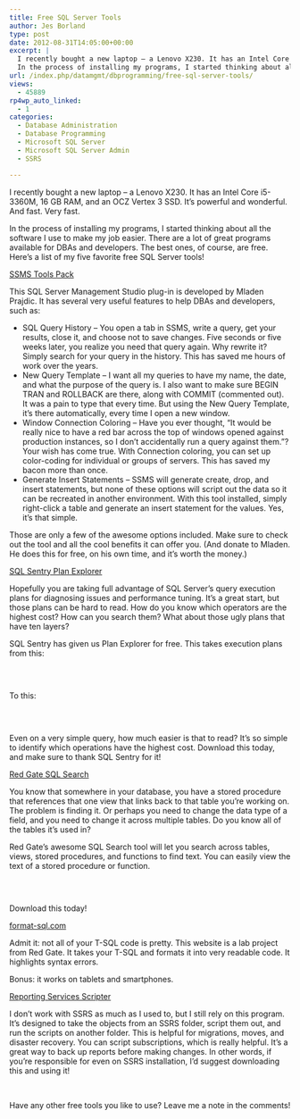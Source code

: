 ```yaml
---
title: Free SQL Server Tools
author: Jes Borland
type: post
date: 2012-08-31T14:05:00+00:00
excerpt: |
  I recently bought a new laptop – a Lenovo X230. It has an Intel Core i5-3360M, 16 GB RAM, and an OCZ Vertex 3 SSD. It’s powerful and wonderful. And fast. Very fast.
  In the process of installing my programs, I started thinking about all the software I u&hellip;
url: /index.php/datamgmt/dbprogramming/free-sql-server-tools/
views:
  - 45889
rp4wp_auto_linked:
  - 1
categories:
  - Database Administration
  - Database Programming
  - Microsoft SQL Server
  - Microsoft SQL Server Admin
  - SSRS

---
```

I recently bought a new laptop – a Lenovo X230. It has an Intel Core i5-3360M, 16 GB RAM, and an OCZ Vertex 3 SSD. It’s powerful and wonderful. And fast. Very fast.

In the process of installing my programs, I started thinking about all the software I use to make my job easier. There are a lot of great programs available for DBAs and developers. The best ones, of course, are free. Here’s a list of my five favorite free SQL Server tools!

[SSMS Tools Pack][1]

This SQL Server Management Studio plug-in is developed by Mladen Prajdic. It has several very useful features to help DBAs and developers, such as:

  * SQL Query History – You open a tab in SSMS, write a query, get your results, close it, and choose not to save changes. Five seconds or five weeks later, you realize you need that query again. Why rewrite it? Simply search for your query in the history. This has saved me hours of work over the years. 
  * New Query Template – I want all my queries to have my name, the date, and what the purpose of the query is. I also want to make sure BEGIN TRAN and ROLLBACK are there, along with COMMIT (commented out). It was a pain to type that every time. But using the New Query Template, it’s there automatically, every time I open a new window. 
  * Window Connection Coloring – Have you ever thought, “It would be really nice to have a red bar across the top of windows opened against production instances, so I don’t accidentally run a query against them.”? Your wish has come true. With Connection coloring, you can set up color-coding for individual or groups of servers. This has saved my bacon more than once. 
  * Generate Insert Statements – SSMS will generate create, drop, and insert statements, but none of these options will script out the data so it can be recreated in another environment. With this tool installed, simply right-click a table and generate an insert statement for the values. Yes, it’s that simple. 

Those are only a few of the awesome options included. Make sure to check out the tool and all the cool benefits it can offer you. (And donate to Mladen. He does this for free, on his own time, and it’s worth the money.)

[SQL Sentry Plan Explorer][2]

Hopefully you are taking full advantage of SQL Server’s query execution plans for diagnosing issues and performance tuning. It’s a great start, but those plans can be hard to read. How do you know which operators are the highest cost? How can you search them? What about those ugly plans that have ten layers?

SQL Sentry has given us Plan Explorer for free. This takes execution plans from this:

 

<p style="text-align: center;">
  <img src="/wp-content/uploads/users/grrlgeek/query plan ssms.JPG?mtime=1346429007" alt="" />
</p>

To this:

 

<p style="text-align: center;">
  <img src="/wp-content/uploads/users/grrlgeek/query plan plan explorer.JPG?mtime=1346429007" alt="" />
</p>

Even on a very simple query, how much easier is that to read? It’s so simple to identify which operations have the highest cost. Download this today, and make sure to thank SQL Sentry for it!

[Red Gate SQL Search][3]

You know that somewhere in your database, you have a stored procedure that references that one view that links back to that table you’re working on. The problem is finding it. Or perhaps you need to change the data type of a field, and you need to change it across multiple tables. Do you know all of the tables it’s used in?

Red Gate’s awesome SQL Search tool will let you search across tables, views, stored procedures, and functions to find text. You can easily view the text of a stored procedure or function.

 

<p style="text-align: center;">
  <img src="/wp-content/uploads/users/grrlgeek/sql prompt.JPG?mtime=1346429007" alt="" />
</p>

Download this today!

[format-sql.com][4]

Admit it: not all of your T-SQL code is pretty. This website is a lab project from Red Gate. It takes your T-SQL and formats it into very readable code. It highlights syntax errors.

Bonus: it works on tablets and smartphones.

[Reporting Services Scripter][5]

I don’t work with SSRS as much as I used to, but I still rely on this program. It’s designed to take the objects from an SSRS folder, script them out, and run the scripts on another folder. This is helpful for migrations, moves, and disaster recovery. You can script subscriptions, which is really helpful. It’s a great way to back up reports before making changes. In other words, if you’re responsible for even on SSRS installation, I’d suggest downloading this and using it!

 

Have any other free tools you like to use? Leave me a note in the comments!

 [1]: http://www.ssmstoolspack.com/
 [2]: http://www.sqlsentry.com/plan-explorer/sql-server-query-view.asp
 [3]: http://www.red-gate.com/products/sql-development/sql-search/
 [4]: http://www.red-gate.com/labs/format-sql/
 [5]: http://www.sqldbatips.com/showarticle.asp?ID=62